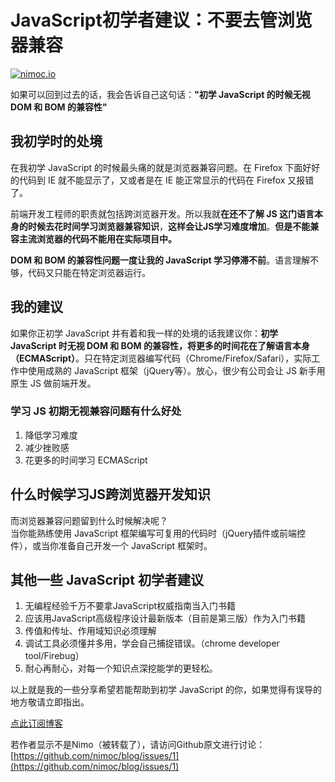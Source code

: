 # JavaScript初学者建议：不要去管浏览器兼容

[![nimoc.io](http://nimoc.io/notice/index.svg)](https://nimoc.io/notice/index.html)


如果可以回到过去的话，我会告诉自己这句话：**"初学 JavaScript 的时候无视 DOM 和 BOM 的兼容性"**
## 我初学时的处境

在我初学 JavaScript 的时候最头痛的就是浏览器兼容问题。在 Firefox 下面好好的代码到 IE 就不能显示了，又或者是在 IE 能正常显示的代码在 Firefox 又报错了。

前端开发工程师的职责就包括跨浏览器开发。所以我就**在还不了解 JS 这门语言本身的时候去花时间学习浏览器兼容知识**，**这样会让JS学习难度增加**。**但是不能兼容主流浏览器的代码不能用在实际项目中。**

**DOM 和 BOM 的兼容性问题一度让我的 JavaScript 学习停滞不前**。语言理解不够，代码又只能在特定浏览器运行。
## 我的建议

如果你正初学 JavaScript 并有着和我一样的处境的话我建议你：**初学 JavaScript 时无视 DOM 和 BOM 的兼容性，将更多的时间花在了解语言本身（ECMAScript）**。只在特定浏览器编写代码（Chrome/Firefox/Safari），实际工作中使用成熟的 JavaScript 框架（jQuery等）。放心，很少有公司会让 JS 新手用原生 JS 做前端开发。
### 学习 JS 初期无视兼容问题有什么好处
1. 降低学习难度
2. 减少挫败感
3. 花更多的时间学习 ECMAScript
## 什么时候学习JS跨浏览器开发知识

而浏览器兼容问题留到什么时候解决呢？  
当你能熟练使用 JavaScript 框架编写可复用的代码时（jQuery插件或前端控件），或当你准备自己开发一个 JavaScript 框架时。
## 其他一些 JavaScript 初学者建议
1. 无编程经验千万不要拿JavaScript权威指南当入门书籍
2. 应该用JavaScript高级程序设计最新版本（目前是第三版）作为入门书籍
3. 传值和传址、作用域知识必须理解
4. 调试工具必须懂并多用，学会自己捕捉错误。（chrome developer tool/Firebug）
5. 耐心再耐心，对每一个知识点深挖能学的更轻松。

以上就是我的一些分享希望若能帮助到初学 JavaScript 的你，如果觉得有误导的地方敬请立即指出。

[点此订阅博客](https://github.com/nimoc/blog/issues/15)

若作者显示不是Nimo（被转载了），请访问Github原文进行讨论：[https://github.com/nimoc/blog/issues/1](https://github.com/nimoc/blog/issues/1)

<script src="https://utteranc.es/client.js"
        repo="nimoc/blog"
        issue-number="15"
        theme="github-light"
        crossorigin="anonymous"
        async>
</script>